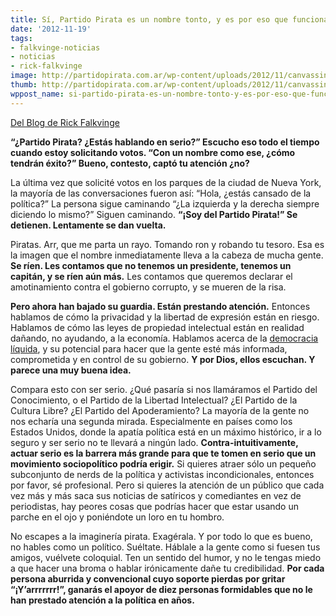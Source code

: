 ```yaml
---
title: Sí, Partido Pirata es un nombre tonto, y es por eso que funciona
date: '2012-11-19'
tags:
- falkvinge-noticias
- noticias
- rick-falkvinge
image: http://partidopirata.com.ar/wp-content/uploads/2012/11/canvassing1-646x363.jpg
thumb: http://partidopirata.com.ar/wp-content/uploads/2012/11/canvassing1-646x363-150x150.jpg
wppost_name: si-partido-pirata-es-un-nombre-tonto-y-es-por-eso-que-funciona
---
```


<a title="Falkvinge Blog" href="http://falkvinge.net/" target="_blank">Del Blog de Rick Falkvinge</a>

<strong>“¿Partido Pirata? ¿Estás hablando en serio?” Escucho eso todo el tiempo cuando estoy solicitando votos. “Con un nombre como ese, ¿cómo tendrán éxito?” Bueno, contesto, captó tu atención ¿no?</strong>

La última vez que solicité votos en los parques de la ciudad de Nueva York, la mayoría de las conversaciones fueron así:
“Hola, ¿estás cansado de la política?”
La persona sigue caminando
“¿La izquierda y la derecha siempre diciendo lo mismo?”
Siguen caminando.
<strong>“¡Soy del Partido Pirata!”
Se detienen. Lentamente se dan vuelta.</strong>

Piratas. Arr, que me parta un rayo. Tomando ron y robando tu tesoro. Esa es la imagen que el nombre inmediatamente lleva a la cabeza de mucha gente. <strong>Se ríen. Les contamos que no tenemos un presidente, tenemos un capitán, y se ríen aún más.</strong> Les contamos que queremos declarar el amotinamiento contra el gobierno corrupto, y se mueren de la risa.

<strong>Pero ahora han bajado su guardia. Están prestando atención.</strong> Entonces hablamos de cómo la privacidad y la libertad de expresión están en riesgo. Hablamos de cómo las leyes de propiedad intelectual están en realidad dañando, no ayudando, a la economía. Hablamos acerca de la <a href="http://en.wikipedia.org/wiki/Liquid_democracy">democracia líquida</a>, y su potencial para hacer que la gente esté más informada, comprometida y en control de su gobierno. <strong>Y por Dios, ellos escuchan. Y parece una muy buena idea.</strong>

Compara esto con ser serio. ¿Qué pasaría si nos llamáramos el Partido del Conocimiento, o el Partido de la Libertad Intelectual? ¿El Partido de la Cultura Libre? ¿El Partido del Apoderamiento? La mayoría de la gente no nos echaría una segunda mirada. Especialmente en países como los Estados Unidos, donde la apatía política está en un máximo histórico, ir a lo seguro y ser serio no te llevará a ningún lado. <strong>Contra-intuitivamente, actuar serio es la barrera más grande para que te tomen en serio que un movimiento sociopolítico podría erigir.</strong> Si quieres atraer sólo un pequeño subconjunto de nerds de la política y activistas incondicionales, entonces por favor, sé profesional. Pero si quieres la atención de un público que cada vez más y más saca sus noticias de satíricos y comediantes en vez de periodistas, hay peores cosas que podrías hacer que estar usando un parche en el ojo y poniéndote un loro en tu hombro.

No escapes a la imaginería pirata. Exagérala. Y por todo lo que es bueno, no hables como un político. Suéltate. Háblale a la gente como si fuesen tus amigos, vuélvete coloquial. Ten un sentido del humor, y no le tengas miedo a que hacer una broma o hablar irónicamente dañe tu credibilidad. <strong>Por cada persona aburrida y convencional cuyo soporte pierdas por gritar “¡Y’arrrrrrr!”, ganarás el apoyor de diez personas formidables que no le han prestado atención a la política en años.</strong>
